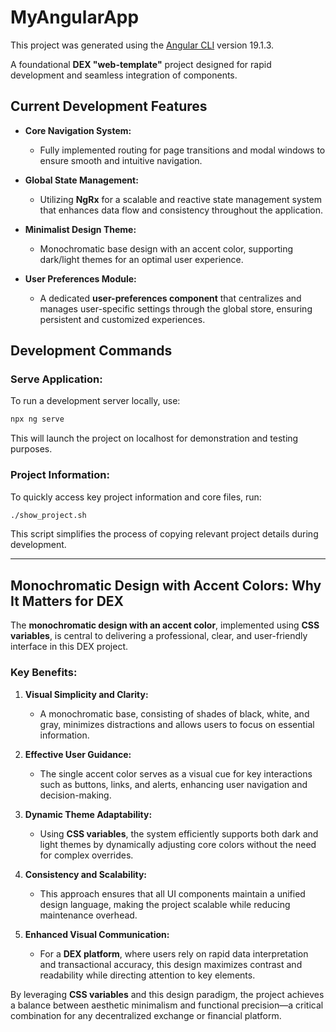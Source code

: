# MyAngularApp

This project was generated using the [Angular CLI](https://github.com/angular/angular-cli) version 19.1.3.

A foundational **DEX "web-template"** project designed for rapid development and seamless integration of components.

## **Current Development Features**

- **Core Navigation System:**
  - Fully implemented routing for page transitions and modal windows to ensure smooth and intuitive navigation.

- **Global State Management:**
  - Utilizing **NgRx** for a scalable and reactive state management system that enhances data flow and consistency throughout the application.

- **Minimalist Design Theme:**
  - Monochromatic base design with an accent color, supporting dark/light themes for an optimal user experience.

- **User Preferences Module:**
  - A dedicated **user-preferences component** that centralizes and manages user-specific settings through the global store, ensuring persistent and customized experiences.

## **Development Commands**

### **Serve Application:**
To run a development server locally, use:
```bash
npx ng serve
```
This will launch the project on localhost for demonstration and testing purposes.

### **Project Information:**
To quickly access key project information and core files, run:
```bash
./show_project.sh
```
This script simplifies the process of copying relevant project details during development.

---

## **Monochromatic Design with Accent Colors: Why It Matters for DEX**

The **monochromatic design with an accent color**, implemented using **CSS variables**, is central to delivering a professional, clear, and user-friendly interface in this DEX project.

### **Key Benefits:**

1. **Visual Simplicity and Clarity:**
   - A monochromatic base, consisting of shades of black, white, and gray, minimizes distractions and allows users to focus on essential information.

2. **Effective User Guidance:**
   - The single accent color serves as a visual cue for key interactions such as buttons, links, and alerts, enhancing user navigation and decision-making.

3. **Dynamic Theme Adaptability:**
   - Using **CSS variables**, the system efficiently supports both dark and light themes by dynamically adjusting core colors without the need for complex overrides.

4. **Consistency and Scalability:**
   - This approach ensures that all UI components maintain a unified design language, making the project scalable while reducing maintenance overhead.

5. **Enhanced Visual Communication:**
   - For a **DEX platform**, where users rely on rapid data interpretation and transactional accuracy, this design maximizes contrast and readability while directing attention to key elements.

By leveraging **CSS variables** and this design paradigm, the project achieves a balance between aesthetic minimalism and functional precision—a critical combination for any decentralized exchange or financial platform.




